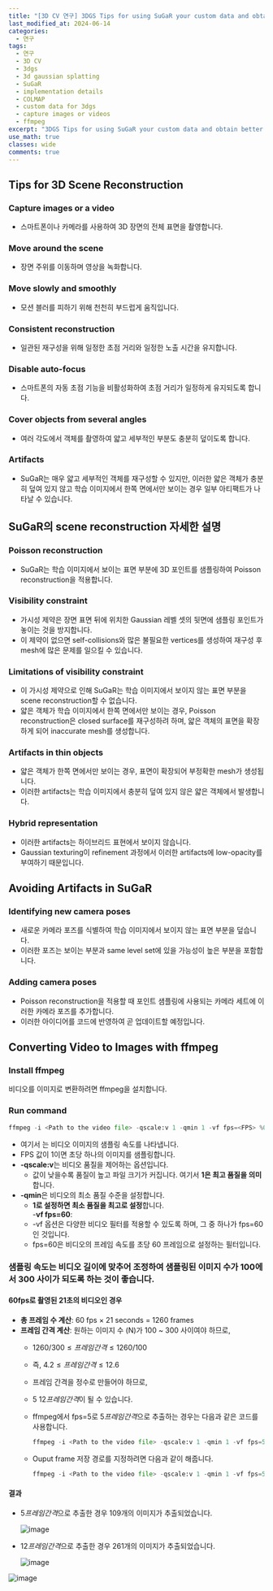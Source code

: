 ```yaml
---
title: "[3D CV 연구] 3DGS Tips for using SuGaR your custom data and obtain better reconstructions"
last_modified_at: 2024-06-14
categories:
  - 연구
tags:
  - 연구
  - 3D CV
  - 3dgs
  - 3d gaussian splatting
  - SuGaR
  - implementation details
  - COLMAP
  - custom data for 3dgs
  - capture images or videos
  - ffmpeg
excerpt: "3DGS Tips for using SuGaR your custom data and obtain better reconstructions"
use_math: true
classes: wide
comments: true
---
```


## Tips for 3D Scene Reconstruction

### Capture images or a video
- 스마트폰이나 카메라를 사용하여 3D 장면의 전체 표면을 촬영합니다.

### Move around the scene
- 장면 주위를 이동하며 영상을 녹화합니다.

### Move slowly and smoothly
- 모션 블러를 피하기 위해 천천히 부드럽게 움직입니다.

### Consistent reconstruction
- 일관된 재구성을 위해 일정한 초점 거리와 일정한 노출 시간을 유지합니다.

### Disable auto-focus
- 스마트폰의 자동 초점 기능을 비활성화하여 초점 거리가 일정하게 유지되도록 합니다.

### Cover objects from several angles
- 여러 각도에서 객체를 촬영하여 얇고 세부적인 부분도 충분히 덮이도록 합니다.

### Artifacts
- SuGaR는 매우 얇고 세부적인 객체를 재구성할 수 있지만, 이러한 얇은 객체가 충분히 덮여 있지 않고 학습 이미지에서 한쪽 면에서만 보이는 경우 일부 아티팩트가 나타날 수 있습니다.

## SuGaR의 scene reconstruction 자세한 설명

### Poisson reconstruction
- SuGaR는 학습 이미지에서 보이는 표면 부분에 3D 포인트를 샘플링하여 Poisson reconstruction을 적용합니다.

### Visibility constraint
- 가시성 제약은 장면 표면 뒤에 위치한 Gaussian 레벨 셋의 뒷면에 샘플링 포인트가 놓이는 것을 방지합니다.
- 이 제약이 없으면 self-collisions와 많은 불필요한 vertices를 생성하여 재구성 후 mesh에 많은 문제를 일으킬 수 있습니다.

### Limitations of visibility constraint
- 이 가시성 제약으로 인해 SuGaR는 학습 이미지에서 보이지 않는 표면 부분을 scene reconstruction할 수 없습니다.
- 얇은 객체가 학습 이미지에서 한쪽 면에서만 보이는 경우, Poisson reconstruction은 closed surface를 재구성하려 하며, 얇은 객체의 표면을 확장하게 되어 inaccurate mesh를 생성합니다.

### Artifacts in thin objects
- 얇은 객체가 한쪽 면에서만 보이는 경우, 표면이 확장되어 부정확한 mesh가 생성됩니다.
- 이러한 artifacts는 학습 이미지에서 충분히 덮여 있지 않은 얇은 객체에서 발생합니다.

### Hybrid representation
- 이러한 artifacts는 하이브리드 표현에서 보이지 않습니다.
- Gaussian texturing이 refinement 과정에서 이러한 artifacts에 low-opacity를 부여하기 때문입니다.

## Avoiding Artifacts in SuGaR

### Identifying new camera poses
- 새로운 카메라 포즈를 식별하여 학습 이미지에서 보이지 않는 표면 부분을 덮습니다.
- 이러한 포즈는 보이는 부분과 same level set에 있을 가능성이 높은 부분을 포함합니다.

### Adding camera poses
- Poisson reconstruction을 적용할 때 포인트 샘플링에 사용되는 카메라 세트에 이러한 카메라 포즈를 추가합니다.
- 이러한 아이디어를 코드에 반영하여 곧 업데이트할 예정입니다.

## Converting Video to Images with ffmpeg

###  Install ffmpeg
비디오를 이미지로 변환하려면 ffmpeg을 설치합니다.

### Run command
```python
ffmpeg -i <Path to the video file> -qscale:v 1 -qmin 1 -vf fps=<FPS> %04d.jpg
```
- 여기서 <FPS>는 비디오 이미지의 샘플링 속도를 나타냅니다.
- FPS 값이 1이면 초당 하나의 이미지를 샘플링합니다.
- **-qscale:v**는 비디오 품질을 제어하는 옵션입니다.
  - 값이 낮을수록 품질이 높고 파일 크기가 커집니다. 여기서 **1은 최고 품질을 의미**합니다.
- **-qmin**은 비디오의 최소 품질 수준을 설정합니다.
  - **1로 설정하면 최소 품질을 최고로 설정**합니다.  
-**vf fps=60**:
  - -vf 옵션은 다양한 비디오 필터를 적용할 수 있도록 하며, 그 중 하나가 fps=60인 것입니다.
  - fps=60은 비디오의 프레임 속도를 초당 60 프레임으로 설정하는 필터입니다.
 
### 샘플링 속도는 비디오 길이에 맞추어 조정하여 샘플링된 이미지 수가 100에서 300 사이가 되도록 하는 것이 좋습니다.

#### 60fps로 촬영된 21초의 비디오인 경우
- **총 프레임 수 계산**: 60 fps × 21 seconds = 1260 frames
- **프레임 간격 계산**: 원하는 이미지 수 \(N\)가 100 ~ 300 사이여야 하므로,
  - $1260 / 300 ≤ 프레임 간격 ≤ 1260 / 100$
  - 즉, $4.2 ≤ 프레임 간격 ≤ 12.6$
  - 프레임 간격을 정수로 만들어야 하므로,
  - $5 ~ 12 프레임 간격$이 될 수 있습니다.
  - ffmpeg에서 fps=5로 $5 프레임 간격$으로 추출하는 경우는 다음과 같은 코드를 사용합니다.
    
    ```python
    ffmpeg -i <Path to the video file> -qscale:v 1 -qmin 1 -vf fps=5 %04d.jpg
    ```

  - Ouput frame 저장 경로를 지정하려면 다음과 같이 해줍니다.

    ```python
    ffmpeg -i <Path to the video file> -qscale:v 1 -qmin 1 -vf fps=5 <Path to the Output frame folder / %04d.jpg>
    ```


#### 결과
- $5 프레임 간격$으로 추출한 경우 109개의 이미지가 추출되었습니다.

  ![image](https://github.com/sandokim/sandokim.github.io/assets/74639652/068c765c-c18d-4217-be1b-a7a9d07935ac)

- $12 프레임 간격$으로 추출한 경우 261개의 이미지가 추출되었습니다.
  
  ![image](https://github.com/sandokim/sandokim.github.io/assets/74639652/efcf5e66-f15c-4cd9-ae28-5b7d87b5d03f)






![image](https://github.com/sandokim/sandokim.github.io/assets/74639652/16d933ba-53b7-4e1e-a7e7-91b2ea8db85a)



